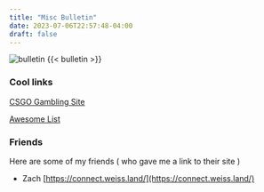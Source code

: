 ```yaml
---
title: "Misc Bulletin"
date: 2023-07-06T22:57:48-04:00
draft: false
---
```


![bulletin](/images/bulletin.jpg)
{{< bulletin >}}

### Cool links
[CSGO Gambling Site](https://daywiss.wordpress.com/2016/07/20/behind-the-scenes-at-a-csgo-gambling-site/)

[Awesome List](https://github.com/sindresorhus/awesome)
### Friends

Here are some of my friends ( who gave me a link to their site )
- Zach [https://connect.weiss.land/](https://connect.weiss.land/)



